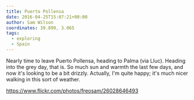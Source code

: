 ```yaml
---
title: Puerto Pollensa
date: 2016-04-25T15:07:21+00:00
author: Sam Wilson
coordinates: 39.899, 3.065
tags:
  - exploring
  - Spain
---
```

Nearly time to leave Puerto Pollensa, heading to Palma (via Lluc).
Heading into the grey day, that is.
So much sun and warmth the last few days,
and now it's looking to be a bit drizzly.
Actually, I'm quite happy;
it's much nicer walking in this sort of weather.

https://www.flickr.com/photos/freosam/26028646493

